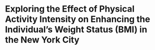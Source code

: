 # Exploring the Effect of Physical Activity Intensity on Enhancing the Individual’s Weight Status (BMI) in the New York City  
